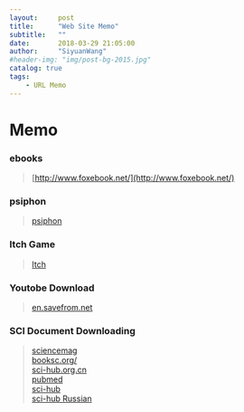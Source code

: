 ```yaml
---
layout:     post
title:      "Web Site Memo"
subtitle:   ""
date:       2018-03-29 21:05:00
author:     "SiyuanWang"
#header-img: "img/post-bg-2015.jpg"
catalog: true
tags:
    - URL Memo
---
```

# Memo

### ebooks
> [http://www.foxebook.net/](http://www.foxebook.net/)


### psiphon
>[psiphon](https://s3.amazonaws.com/psiphon/web/mjr4-p23r-puwl/zh/download.html)

### Itch Game
>[Itch](https://itch.io/)

### Youtobe Download
>[en.savefrom.net](https://en.savefrom.net/)

### SCI Document Downloading 
>[sciencemag](http://science.sciencemag.org/)\
>[booksc.org/](http://booksc.org/)\
>[sci-hub.org.cn](https://sci-hub.org.cn/)\
>[pubmed](https://www.ncbi.nlm.nih.gov/pmc/)\
>[sci-hub](http://www.sci-hub.cn/)\
>[sci-hub Russian](http://www.sci-hub.tv/)
### 
